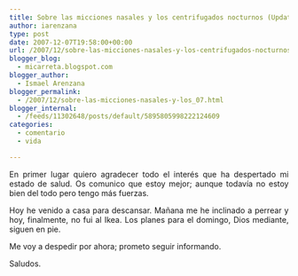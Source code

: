```yaml
---
title: Sobre las micciones nasales y los centrifugados nocturnos (Update 1)
author: iarenzana
type: post
date: 2007-12-07T19:58:00+00:00
url: /2007/12/sobre-las-micciones-nasales-y-los-centrifugados-nocturnos-update-1/
blogger_blog:
  - micarreta.blogspot.com
blogger_author:
  - Ismael Arenzana
blogger_permalink:
  - /2007/12/sobre-las-micciones-nasales-y-los_07.html
blogger_internal:
  - /feeds/11302648/posts/default/5895805998222124609
categories:
  - comentario
  - vida

---
```

<p style="text-align: justify;">
  En primer lugar quiero agradecer todo el interés que ha despertado mi estado de salud. Os comunico que estoy mejor; aunque todavía no estoy bien del todo pero tengo más fuerzas.
</p>

<p style="text-align: justify;">
  Hoy he venido a casa para descansar. Mañana me he inclinado a perrear y hoy, finalmente, no fui al Ikea. Los planes para el domingo, Dios mediante, siguen en pie.
</p>

<p style="text-align: justify;">
  Me voy a despedir por ahora; prometo seguir informando.
</p>

<p style="text-align: justify;">
  Saludos.
</p>